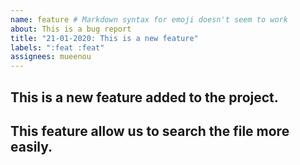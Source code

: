 ```yaml
---
name: feature # Markdown syntax for emoji doesn't seem to work
about: This is a bug report
title: "21-01-2020: This is a new feature"
labels: ":feat :feat"
assignees: mueenou
---
```


<!-- This is a new feature -->
## This is a new feature added to the project.

<!-- The expectations -->
## This feature allow us to search the file more easily.